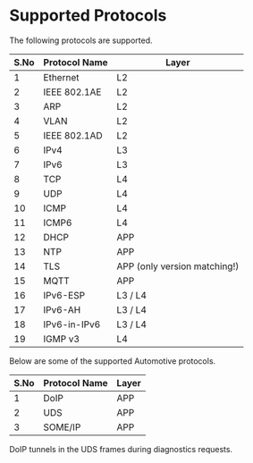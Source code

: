 # Supported Protocols

The following protocols are supported.

| S.No | Protocol Name | Layer |
|------|---------------|-------|
| 1 | Ethernet | L2 |
| 2 | IEEE 802.1AE | L2 |
| 3 | ARP | L2 |
| 4 | VLAN | L2 |
| 5 | IEEE 802.1AD | L2 |
| 6 | IPv4 | L3 |
| 7 | IPv6 | L3 |
| 8 | TCP | L4 |
| 9 | UDP | L4 |
| 10 | ICMP | L4 |
| 11 | ICMP6 | L4 |
| 12 | DHCP | APP |
| 13 | NTP | APP |
| 14 | TLS | APP (only version matching!) |
| 15 | MQTT | APP |
| 16 | IPv6-ESP | L3 / L4 |
| 17 | IPv6-AH | L3 / L4 |
| 18 | IPv6-in-IPv6 | L3 / L4 |
| 19 | IGMP v3 | L4 |

Below are some of the supported Automotive protocols.

| S.No | Protocol Name | Layer |
|------|---------------|-------|
| 1 | DoIP | APP |
| 2 | UDS | APP |
| 3 | SOME/IP | APP |

DoIP tunnels in the UDS frames during diagnostics requests.



